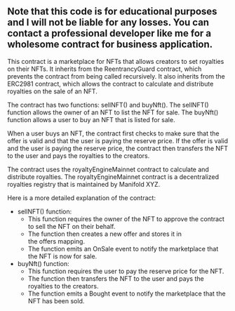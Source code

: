 ## Note that this code is for educational purposes and I will not be liable for any losses. You can contact a professional developer like me for a wholesome contract for business application.

This contract is a marketplace for NFTs that allows creators to set royalties on their NFTs. It inherits from the ReentrancyGuard contract, which prevents the contract from being called recursively. It also inherits from the ERC2981 contract, which allows the contract to calculate and distribute royalties on the sale of an NFT.

The contract has two functions: sellNFT() and buyNft(). The sellNFT() function allows the owner of an NFT to list the NFT for sale. The buyNft() function allows a user to buy an NFT that is listed for sale.

When a user buys an NFT, the contract first checks to make sure that the offer is valid and that the user is paying the reserve price. If the offer is valid and the user is paying the reserve price, the contract then transfers the NFT to the user and pays the royalties to the creators.

The contract uses the royaltyEngineMainnet contract to calculate and distribute royalties. The royaltyEngineMainnet contract is a decentralized royalties registry that is maintained by Manifold XYZ.

Here is a more detailed explanation of the contract:
* sellNFT() function:
    * This function requires the owner of the NFT to approve the contract to sell the NFT on their behalf.
    * The function then creates a new offer and stores it in the offers mapping.
    * The function emits an OnSale event to notify the marketplace that the NFT is now for sale.
* buyNft() function:
    * This function requires the user to pay the reserve price for the NFT.
    * The function then transfers the NFT to the user and pays the royalties to the creators.
    * The function emits a Bought event to notify the marketplace that the NFT has been sold.
